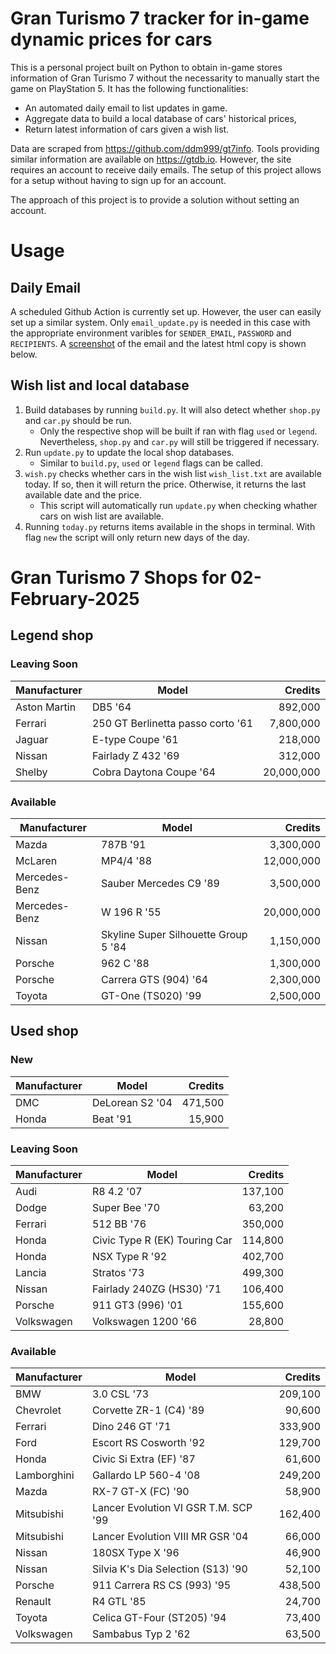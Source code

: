 # Gran Turismo 7 tracker for in-game dynamic prices for cars

This is a personal project built on Python to obtain in-game stores information of Gran Turismo 7 without the necessarity to manually start the game on PlayStation 5. It has the following functionalities:

- An automated daily email to list updates in game.
- Aggregate data to build a local database of cars' historical prices,
- Return latest information of cars given a wish list.

Data are scraped from https://github.com/ddm999/gt7info. Tools providing similar information are available on https://gtdb.io. However, the site requires an account to receive daily emails. The setup of this project allows for a setup without having to sign up for an account.

The approach of this project is to provide a solution without setting an account.

# Usage

## Daily Email

A scheduled Github Action is currently set up. However, the user can easily set up a similar system. Only `email_update.py` is needed in this case with the appropriate environment varibles for `SENDER_EMAIL`, `PASSWORD` and `RECIPIENTS`. A [screenshot](https://raw.githubusercontent.com/marcohoucheng/Gran-Turismo-7-Price-Tracker/main/data/email_screenshot.png) of the email and the latest html copy is shown below.

## Wish list and local database

1. Build databases by running `build.py`. It will also detect whether `shop.py` and `car.py` should be run.
    - Only the respective shop will be built if ran with flag `used` or `legend`. Nevertheless, `shop.py` and `car.py` will still be triggered if necessary.
2. Run `update.py` to update the local shop databases.
    - Similar to `build.py`, `used` or `legend` flags can be called.
3. `wish.py` checks whether cars in the wish list `wish_list.txt` are available today. If so, then it will return the price. Otherwise, it returns the last available date and the price.
    - This script will automatically run `update.py` when checking whather cars on wish list are available.
4. Running `today.py` returns items available in the shops in terminal. With flag `new` the script will only return new days of the day.


# Gran Turismo 7 Shops for 02-February-2025



## Legend shop

### Leaving Soon
 | Manufacturer | Model | Credits |
 | --- | --- | --: |
|Aston Martin|DB5 '64|892,000|
|Ferrari|250 GT Berlinetta passo corto '61|7,800,000|
|Jaguar|E-type Coupe '61|218,000|
|Nissan|Fairlady Z 432 '69|312,000|
|Shelby|Cobra Daytona Coupe '64|20,000,000|

### Available
 | Manufacturer | Model | Credits |
 | --- | --- | --: |
|Mazda|787B '91|3,300,000|
|McLaren|MP4/4 '88|12,000,000|
|Mercedes-Benz|Sauber Mercedes C9 '89|3,500,000|
|Mercedes-Benz|W 196 R '55|20,000,000|
|Nissan|Skyline Super Silhouette Group 5 '84|1,150,000|
|Porsche|962 C '88|1,300,000|
|Porsche|Carrera GTS (904) '64|2,300,000|
|Toyota|GT-One (TS020) '99|2,500,000|


## Used shop

### New
 | Manufacturer | Model | Credits |
 | --- | --- | --: |
|DMC|DeLorean S2 '04|471,500|
|Honda|Beat '91|15,900|

### Leaving Soon
 | Manufacturer | Model | Credits |
 | --- | --- | --: |
|Audi|R8 4.2 '07|137,100|
|Dodge|Super Bee '70|63,200|
|Ferrari|512 BB '76|350,000|
|Honda|Civic Type R (EK) Touring Car|114,800|
|Honda|NSX Type R '92|402,700|
|Lancia|Stratos '73|499,300|
|Nissan|Fairlady 240ZG (HS30) '71|106,400|
|Porsche|911 GT3 (996) '01|155,600|
|Volkswagen|Volkswagen 1200 '66|28,800|

### Available
 | Manufacturer | Model | Credits |
 | --- | --- | --: |
|BMW|3.0 CSL '73|209,100|
|Chevrolet|Corvette ZR-1 (C4) '89|90,600|
|Ferrari|Dino 246 GT '71|333,900|
|Ford|Escort RS Cosworth '92|129,700|
|Honda|Civic Si Extra (EF) '87|61,600|
|Lamborghini|Gallardo LP 560-4 '08|249,200|
|Mazda|RX-7 GT-X (FC) '90|58,900|
|Mitsubishi|Lancer Evolution VI GSR T.M. SCP '99|162,400|
|Mitsubishi|Lancer Evolution VIII MR GSR '04|66,000|
|Nissan|180SX Type X '96|46,900|
|Nissan|Silvia K's Dia Selection (S13) '90|52,100|
|Porsche|911 Carrera RS CS (993) '95|438,500|
|Renault|R4 GTL '85|24,700|
|Toyota|Celica GT-Four (ST205) '94|73,400|
|Volkswagen|Sambabus Typ 2 '62|63,500|
